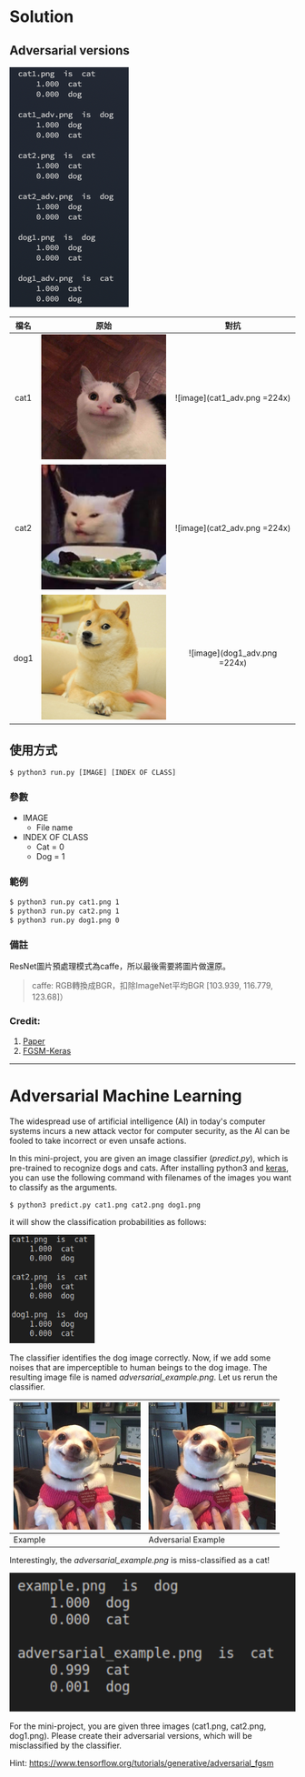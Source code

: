 # Solution
## Adversarial versions
![image](compare.png)

| 檔名 | 原始 | 對抗 |
|:---:|:---:|:---:|
| cat1 | ![image](cat1.png) | ![image](cat1_adv.png =224x) |
| cat2 | ![image](cat2.png) | ![image](cat2_adv.png =224x) |
| dog1 | ![image](dog1.png) | ![image](dog1_adv.png =224x) |

## 使用方式
```bash=
$ python3 run.py [IMAGE] [INDEX OF CLASS]
```

### 參數
- IMAGE
    - File name 
- INDEX OF CLASS
    - Cat = 0
    - Dog = 1

### 範例
```bash=2
$ python3 run.py cat1.png 1
$ python3 run.py cat2.png 1
$ python3 run.py dog1.png 0
```

### 備註
ResNet圖片預處理模式為caffe，所以最後需要將圖片做還原。
> caffe: RGB轉換成BGR，扣除ImageNet平均BGR [103.939, 116.779, 123.68]）

### Credit: 
1. [Paper](https://arxiv.org/abs/1412.6572)
2. [FGSM-Keras](https://github.com/soumyac1999/FGSM-Keras)

---

# Adversarial Machine Learning

The widespread use of artificial intelligence (AI) in today's computer systems incurs a new attack vector for computer security, as the AI can be fooled to take incorrect or even unsafe actions.

In this mini-project, you are given an image classifier (<em>predict.py</em>), which is pre-trained to recognize dogs and cats. After installing python3 and [keras](https://keras.io/), you can use the following command with filenames of the images you want to classify as the arguments.

```bash
$ python3 predict.py cat1.png cat2.png dog1.png
```

it will show the classification probabilities as follows:

![image](classification_result.png)

The classifier identifies the dog image correctly. Now, if we add some noises that are imperceptible to human beings to the dog image. The resulting image file is named *adversarial_example.png*. Let us rerun the classifier.

| ![image](example.png)  | ![image](adversarial_example.png)   |
|---|---|
| Example | Adversarial Example   |

Interestingly, the *adversarial_example.png* is miss-classified as a cat!

![image](adversarial_classification.png)

For the mini-project, you are given three images (cat1.png, cat2.png, dog1.png). Please create their adversarial versions, which will be misclassified by the classifier.

Hint: https://www.tensorflow.org/tutorials/generative/adversarial_fgsm